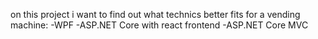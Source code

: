 on this project i want to find out what technics better fits for a vending machine:
-WPF
-ASP.NET Core with react frontend
-ASP.NET Core MVC
